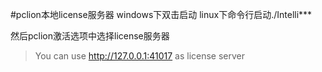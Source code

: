 #pclion本地license服务器
windows下双击启动
linux下命令行启动./Intelli***

然后pclion激活选项中选择license服务器
> You can use http://127.0.0.1:41017 as license server
